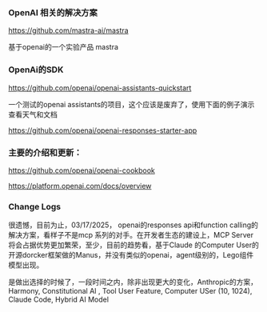 ### OpenAI 相关的解决方案

https://github.com/mastra-ai/mastra

基于openai的一个实验产品 mastra


### OpenAi的SDK


https://github.com/openai/openai-assistants-quickstart

一个测试的openai assistants的项目，这个应该是废弃了，使用下面的例子演示查看天气和文档

https://github.com/openai/openai-responses-starter-app

### 主要的介绍和更新：

https://github.com/openai/openai-cookbook

https://platform.openai.com/docs/overview


### Change Logs

很遗憾，目前为止，03/17/2025， openai的responses api和function calling的解决方案，看样子不是mcp 系列的对手。在开发者生态的建设上，MCP Server将会占据优势更加繁荣，至少，目前的趋势看，基于Claude 的Computer User的开源dorcker框架做的Manus，并没有类似的openai，agent级别的，Lego组件模型出现。

是做出选择的时候了，一段时间之内，除非出现更大的变化，Anthropic的方案，Harmony, Constitutional AI , Tool User Feature, Computer USer (10, 1024), Claude Code, Hybrid AI Model
